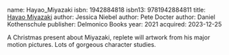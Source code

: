 name: Hayao_Miyazaki
isbn: 1942884818
isbn13: 9781942884811
title: [Hayao Miyazaki](https://a.co/d/heJcwAK)
author: Jessica Niebel
author: Pete Docter
author: Daniel Kothenschule
publisher: Delmonico Books
year: 2021
acquired: 2023-12-25

A Christmas present about Miyazaki, replete will artwork from his major motion
pictures.  Lots of gorgeous character studies.
